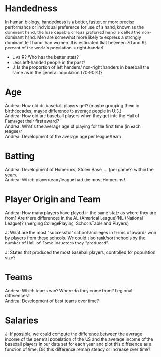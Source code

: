 # Handedness

In human biology, handedness is a better, faster, or more precise performance or individual preference for use of a hand, known as the dominant hand; the less capable or less preferred hand is called the non-dominant hand. Men are somewhat more likely to express a strongly dominant left hand than women. It is estimated that between 70 and 95 percent of the world's population is right-handed. 

- L vs R? Who has the better stats? 
- Less left-handed people in the past?
- J: Is the proportion of left handers/ non-right handers in baseball the same as in the general population (70-90%)? 

# Age

Andrea: How old do baseball players get? (maybe grouping them in birthdecades, maybe difference to average people in U.S.)  
Andrea: How old are baseball players when they get into the Hall of Fame/get their first award?  
Andrea: What's the average age of playing for the first time (in each league)?  
Andrea: Development of the average age per league/team  

# Batting 

Andrea: Development of Homeruns, Stolen Base, ... (per game?) within the years.  
Andrea: Which player/team/league had the most Homeruns?  

# Player Origin and Team

Andrea: How many players have played in the same state as where they are from? Are there differences in the AL (Americal League)/NL (National League)? (merging CollegePlaying, SchoolsTable and Players) 

J: What are the most "successful" schools/colleges in terms of awards won by players from these schools. We could also rank/sort schools by the number of Hall-of-Fame inductees they "produced".  

J: States that produced the most baseball players, controlled for population size? 

# Teams

Andrea: Which teams win? Where do they come from? Regional differences?  
Andrea: Development of best teams over time?  

# Salaries

J: If possible, we could compute the difference between the average income of the general population of the US and the average income of the baseball players in our data set for each year and plot this difference as a function of time. Did this difference remain steady or increase over time?



